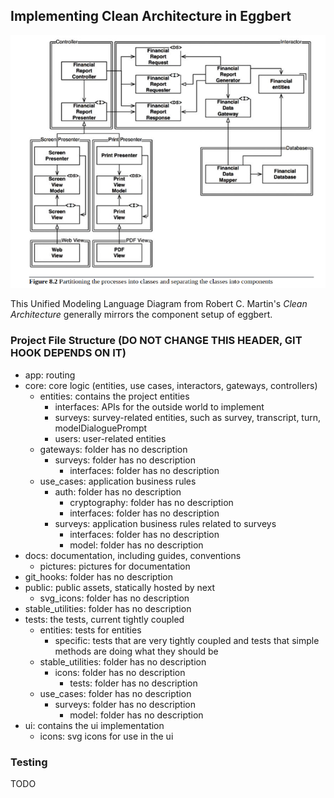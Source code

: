 ## Implementing Clean Architecture in Eggbert

![Good pic for understanding clean architecture in eggbert](/docs/pictures/ocp%20split.png)

This Unified Modeling Language Diagram from Robert C. Martin's _Clean Architecture_ generally mirrors the component setup of eggbert.

### Project File Structure (DO NOT CHANGE THIS HEADER, GIT HOOK DEPENDS ON IT)

-   app: routing
-   core: core logic (entities, use cases, interactors, gateways, controllers)
    -   entities: contains the project entities
        -   interfaces: APIs for the outside world to implement
        -   surveys: survey-related entities, such as survey, transcript, turn, modelDialoguePrompt
        -   users: user-related entities
    -   gateways: folder has no description
        -   surveys: folder has no description
            -   interfaces: folder has no description
    -   use_cases: application business rules
        -   auth: folder has no description
            -   cryptography: folder has no description
            -   interfaces: folder has no description
        -   surveys: application business rules related to surveys
            -   interfaces: folder has no description
            -   model: folder has no description
-   docs: documentation, including guides, conventions
    -   pictures: pictures for documentation
-   git_hooks: folder has no description
-   public: public assets, statically hosted by next
    -   svg_icons: folder has no description
-   stable_utilities: folder has no description
-   tests: the tests, current tightly coupled
    -   entities: tests for entities
        -   specific: tests that are very tightly coupled and tests that simple methods are doing what they should be
    -   stable_utilities: folder has no description
        -   icons: folder has no description
            -   tests: folder has no description
    -   use_cases: folder has no description
        -   surveys: folder has no description
            -   model: folder has no description
-   ui: contains the ui implementation
    -   icons: svg icons for use in the ui

### Testing

TODO
